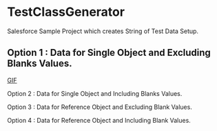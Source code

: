 # TestClassGenerator
Salesforce Sample Project which creates String of Test Data Setup. 



## Option 1 : Data for Single Object and Excluding Blanks Values. 

[GIF](Option1.gif)

Option 2 : Data for Single Object and Including Blanks Values. 

Option 3 : Data for Reference Object and Excluding Blank Values. 

Option 4 : Data for Reference Object and Including Blank Values. 
